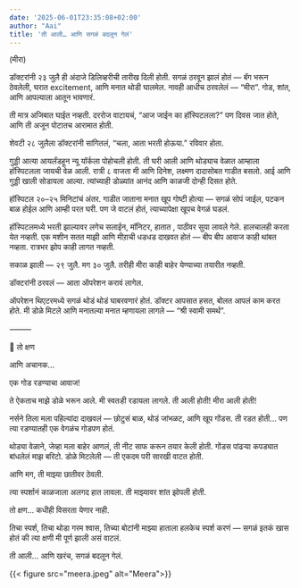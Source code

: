```yaml
---
date: '2025-06-01T23:35:08+02:00'
author: "Aai"
title: 'ती आली… आणि सगळं बदलून गेलं'
---
```


(मीरा)

डॉक्टरांनी २३ जुलै ही अंदाजे डिलिव्हरीची तारीख दिली होती. सगळं ठरवून झालं होतं — बॅग भरून ठेवलेली, घरात excitement, आणि मनात थोडी घालमेल.
नावही आधीच ठरवलेलं — “मीरा”.
गोड, शांत, आणि आपल्याला आतून भावणारं.

ती मात्र अजिबात घाईत नव्हती.
दररोज वाटायचं, “आज जाईन का हॉस्पिटलला?” पण दिवस जात होते, आणि ती अजून पोटातच आरामात होती.

शेवटी २८ जुलैला डॉक्टरांनी सांगितलं, “चला, आता भरती होऊया.”
रविवार होता.

गुड्डी आत्या आयर्लंडहून न्यू यॉर्कला पोहोचली होती. ती घरी आली आणि थोड्याच वेळात आम्हाला हॉस्पिटलला जायची वेळ आली.
रात्री ८ वाजता मी आणि दिनेश, लक्ष्मण दादासोबत गाडीत बसलो. आई आणि गुड्डी खाली सोडायला आल्या. त्यांच्याही डोळ्यांत आनंद आणि काळजी दोन्ही दिसत होते.

हॉस्पिटल २०–२५ मिनिटांचं अंतर. गाडीत जाताना मनात खूप गोष्टी होत्या — सगळं सोपं जाईल, पटकन बाळ होईल आणि आम्ही परत घरी.
पण जे वाटलं होतं, त्याच्यापेक्षा खूपच वेगळं घडलं.

हॉस्पिटलमध्ये भरती झाल्यावर लगेच सलाईन, मॉनिटर, हातात , पाठीवर सुया लावले गेले. हालचालही करता येत नव्हती.
एक मशीन सतत माझी आणि मीऱाची धडधड दाखवत होतं — बीप बीप आवाज काही थांबत नव्हता.
रात्रभर झोप काही लागत नव्हती.

सकाळ झाली — २९ जुलै. मग ३० जुलै.
तरीही मीरा काही बाहेर येण्याच्या तयारीत नव्हती.

डॉक्टरांनी ठरवलं — आता ऑपरेशन करावं लागेल.

ऑपरेशन थिएटरमध्ये सगळं थोडं थोडं घाबरवणारं होतं.
डॉक्टर आपसात हसत, बोलत आपलं काम करत होते. मी डोळे मिटले आणि मनातल्या मनात म्हणायला लागले — “श्री स्वामी समर्थ”.

⸻

🌼 तो क्षण

आणि अचानक…

एक गोड रडण्याचा आवाज!

ते ऐकताच माझे डोळे भरून आले. मी स्वतःही रडायला लागले.
ती आली होती!
मीरा आली होती!

नर्सने तिला मला पहिल्यांदा दाखवलं — छोटुसं बाळ, थोडं जांभळट, आणि खूप गोंडस.
ती रडत होती… पण त्या रडण्यातही एक वेगळंच गोडपण होतं.

थोड्या वेळाने, जेव्हा मला बाहेर आणलं,
ती नीट साफ करून तयार केली होती.
गोंडस पांढऱ्या कपड्यात बांधलेलं माझ बरिटो. डोळे मिटलेली — ती एकदम परी सारखी वाटत होती.

आणि मग,
ती माझ्या छातीवर ठेवली.

त्या स्पर्शानं काळजाला अलगद हात लावला.
ती माझ्यावर शांत झोपली होती.

तो क्षण…
कधीही विसरता येणार नाही.

तिचा स्पर्श, तिचा थोडा गरम श्वास, तिच्या बोटांनी माझ्या हाताला हलकेच स्पर्श करणं —
सगळं इतकं खास होतं की त्या क्षणी मी पूर्ण झाली असं वाटलं.

ती आली… आणि खरंच, सगळं बदलून गेलं.

{{< figure src="meera.jpeg" alt="Meera">}}